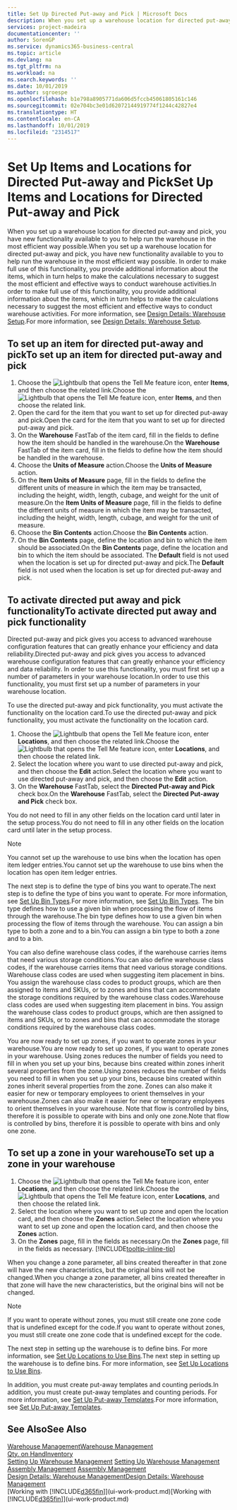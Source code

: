 ```yaml
---
title: Set Up Directed Put-away and Pick | Microsoft Docs
description: When you set up a warehouse location for directed put-away and pick, you have new functionality available to you to help run the warehouse in the most efficient way possible.
services: project-madeira
documentationcenter: ''
author: SorenGP
ms.service: dynamics365-business-central
ms.topic: article
ms.devlang: na
ms.tgt_pltfrm: na
ms.workload: na
ms.search.keywords: ''
ms.date: 10/01/2019
ms.author: sgroespe
ms.openlocfilehash: b1e798a8905771da606d5fccb45061805161c146
ms.sourcegitcommit: 02e704bc3e01d62072144919774f1244c42827e4
ms.translationtype: HT
ms.contentlocale: en-CA
ms.lasthandoff: 10/01/2019
ms.locfileid: "2314517"
---
```

# <a name="set-up-items-and-locations-for-directed-put-away-and-pick"></a><span data-ttu-id="7fcb8-103">Set Up Items and Locations for Directed Put-away and Pick</span><span class="sxs-lookup"><span data-stu-id="7fcb8-103">Set Up Items and Locations for Directed Put-away and Pick</span></span>
<span data-ttu-id="7fcb8-104">When you set up a warehouse location for directed put-away and pick, you have new functionality available to you to help run the warehouse in the most efficient way possible.</span><span class="sxs-lookup"><span data-stu-id="7fcb8-104">When you set up a warehouse location for directed put-away and pick, you have new functionality available to you to help run the warehouse in the most efficient way possible.</span></span> <span data-ttu-id="7fcb8-105">In order to make full use of this functionality, you provide additional information about the items, which in turn helps to make the calculations necessary to suggest the most efficient and effective ways to conduct warehouse activities.</span><span class="sxs-lookup"><span data-stu-id="7fcb8-105">In order to make full use of this functionality, you provide additional information about the items, which in turn helps to make the calculations necessary to suggest the most efficient and effective ways to conduct warehouse activities.</span></span> <span data-ttu-id="7fcb8-106">For more information, see [Design Details: Warehouse Setup](design-details-warehouse-setup.md).</span><span class="sxs-lookup"><span data-stu-id="7fcb8-106">For more information, see [Design Details: Warehouse Setup](design-details-warehouse-setup.md).</span></span>

## <a name="to-set-up-an-item-for-directed-put-away-and-pick"></a><span data-ttu-id="7fcb8-107">To set up an item for directed put-away and pick</span><span class="sxs-lookup"><span data-stu-id="7fcb8-107">To set up an item for directed put-away and pick</span></span>  
1.  <span data-ttu-id="7fcb8-108">Choose the ![Lightbulb that opens the Tell Me feature](media/ui-search/search_small.png "Tell me what you want to do") icon, enter **Items**, and then choose the related link.</span><span class="sxs-lookup"><span data-stu-id="7fcb8-108">Choose the ![Lightbulb that opens the Tell Me feature](media/ui-search/search_small.png "Tell me what you want to do") icon, enter **Items**, and then choose the related link.</span></span>  
2.  <span data-ttu-id="7fcb8-109">Open the card for the item that you want to set up for directed put-away and pick.</span><span class="sxs-lookup"><span data-stu-id="7fcb8-109">Open the card for the item that you want to set up for directed put-away and pick.</span></span>
3. <span data-ttu-id="7fcb8-110">On the **Warehouse** FastTab of the item card, fill in the fields to define how the item should be handled in the warehouse.</span><span class="sxs-lookup"><span data-stu-id="7fcb8-110">On the **Warehouse** FastTab of the item card, fill in the fields to define how the item should be handled in the warehouse.</span></span>  
4.  <span data-ttu-id="7fcb8-111">Choose the **Units of Measure** action.</span><span class="sxs-lookup"><span data-stu-id="7fcb8-111">Choose the **Units of Measure** action.</span></span>
5. <span data-ttu-id="7fcb8-112">On the **Item Units of Measure** page, fill in the fields to define the different units of measure in which the item may be transacted, including the height, width, length, cubage, and weight for the unit of measure.</span><span class="sxs-lookup"><span data-stu-id="7fcb8-112">On the **Item Units of Measure** page, fill in the fields to define the different units of measure in which the item may be transacted, including the height, width, length, cubage, and weight for the unit of measure.</span></span>
6. <span data-ttu-id="7fcb8-113">Choose the **Bin Contents** action.</span><span class="sxs-lookup"><span data-stu-id="7fcb8-113">Choose the **Bin Contents** action.</span></span>
7. <span data-ttu-id="7fcb8-114">On the **Bin Contents** page, define the location and bin to which the item should be associated.</span><span class="sxs-lookup"><span data-stu-id="7fcb8-114">On the **Bin Contents** page, define the location and bin to which the item should be associated.</span></span> <span data-ttu-id="7fcb8-115">The **Default** field is not used when the location is set up for directed put-away and pick.</span><span class="sxs-lookup"><span data-stu-id="7fcb8-115">The **Default** field is not used when the location is set up for directed put-away and pick.</span></span>  

## <a name="to-activate-directed-put-away-and-pick-functionality"></a><span data-ttu-id="7fcb8-116">To activate directed put away and pick functionality</span><span class="sxs-lookup"><span data-stu-id="7fcb8-116">To activate directed put away and pick functionality</span></span>  
<span data-ttu-id="7fcb8-117">Directed put-away and pick gives you access to advanced warehouse configuration features that can greatly enhance your efficiency and data reliability.</span><span class="sxs-lookup"><span data-stu-id="7fcb8-117">Directed put-away and pick gives you access to advanced warehouse configuration features that can greatly enhance your efficiency and data reliability.</span></span> <span data-ttu-id="7fcb8-118">In order to use this functionality, you must first set up a number of parameters in your warehouse location.</span><span class="sxs-lookup"><span data-stu-id="7fcb8-118">In order to use this functionality, you must first set up a number of parameters in your warehouse location.</span></span>  

<span data-ttu-id="7fcb8-119">To use the directed put-away and pick functionality, you must activate the functionality on the location card.</span><span class="sxs-lookup"><span data-stu-id="7fcb8-119">To use the directed put-away and pick functionality, you must activate the functionality on the location card.</span></span>    
1.  <span data-ttu-id="7fcb8-120">Choose the ![Lightbulb that opens the Tell Me feature](media/ui-search/search_small.png "Tell me what you want to do") icon, enter **Locations**, and then choose the related link.</span><span class="sxs-lookup"><span data-stu-id="7fcb8-120">Choose the ![Lightbulb that opens the Tell Me feature](media/ui-search/search_small.png "Tell me what you want to do") icon, enter **Locations**, and then choose the related link.</span></span>  
2.  <span data-ttu-id="7fcb8-121">Select the location where you want to use directed put-away and pick, and then choose the **Edit** action.</span><span class="sxs-lookup"><span data-stu-id="7fcb8-121">Select the location where you want to use directed put-away and pick, and then choose the **Edit** action.</span></span>  
3.  <span data-ttu-id="7fcb8-122">On the **Warehouse** FastTab, select the **Directed Put-away and Pick** check box.</span><span class="sxs-lookup"><span data-stu-id="7fcb8-122">On the **Warehouse** FastTab, select the **Directed Put-away and Pick** check box.</span></span>  

<span data-ttu-id="7fcb8-123">You do not need to fill in any other fields on the location card until later in the setup process.</span><span class="sxs-lookup"><span data-stu-id="7fcb8-123">You do not need to fill in any other fields on the location card until later in the setup process.</span></span>  

> [!NOTE]  
>  <span data-ttu-id="7fcb8-124">You cannot set up the warehouse to use bins when the location has open item ledger entries.</span><span class="sxs-lookup"><span data-stu-id="7fcb8-124">You cannot set up the warehouse to use bins when the location has open item ledger entries.</span></span>  

<span data-ttu-id="7fcb8-125">The next step is to define the type of bins you want to operate.</span><span class="sxs-lookup"><span data-stu-id="7fcb8-125">The next step is to define the type of bins you want to operate.</span></span> <span data-ttu-id="7fcb8-126">For more information, see [Set Up Bin Types](warehouse-how-to-set-up-bin-types.md).</span><span class="sxs-lookup"><span data-stu-id="7fcb8-126">For more information, see [Set Up Bin Types](warehouse-how-to-set-up-bin-types.md).</span></span> <span data-ttu-id="7fcb8-127">The bin type defines how to use a given bin when processing the flow of items through the warehouse.</span><span class="sxs-lookup"><span data-stu-id="7fcb8-127">The bin type defines how to use a given bin when processing the flow of items through the warehouse.</span></span> <span data-ttu-id="7fcb8-128">You can assign a bin type to both a zone and to a bin.</span><span class="sxs-lookup"><span data-stu-id="7fcb8-128">You can assign a bin type to both a zone and to a bin.</span></span>  

<span data-ttu-id="7fcb8-129">You can also define warehouse class codes, if the warehouse carries items that need various storage conditions.</span><span class="sxs-lookup"><span data-stu-id="7fcb8-129">You can also define warehouse class codes, if the warehouse carries items that need various storage conditions.</span></span> <span data-ttu-id="7fcb8-130">Warehouse class codes are used when suggesting item placement in bins. You assign the warehouse class codes to product groups, which are then assigned to items and SKUs, or to zones and bins that can accommodate the storage conditions required by the warehouse class codes.</span><span class="sxs-lookup"><span data-stu-id="7fcb8-130">Warehouse class codes are used when suggesting item placement in bins. You assign the warehouse class codes to product groups, which are then assigned to items and SKUs, or to zones and bins that can accommodate the storage conditions required by the warehouse class codes.</span></span>  

<span data-ttu-id="7fcb8-131">You are now ready to set up zones, if you want to operate zones in your warehouse.</span><span class="sxs-lookup"><span data-stu-id="7fcb8-131">You are now ready to set up zones, if you want to operate zones in your warehouse.</span></span> <span data-ttu-id="7fcb8-132">Using zones reduces the number of fields you need to fill in when you set up your bins, because bins created within zones inherit several properties from the zone.</span><span class="sxs-lookup"><span data-stu-id="7fcb8-132">Using zones reduces the number of fields you need to fill in when you set up your bins, because bins created within zones inherit several properties from the zone.</span></span> <span data-ttu-id="7fcb8-133">Zones can also make it easier for new or temporary employees to orient themselves in your warehouse.</span><span class="sxs-lookup"><span data-stu-id="7fcb8-133">Zones can also make it easier for new or temporary employees to orient themselves in your warehouse.</span></span> <span data-ttu-id="7fcb8-134">Note that flow is controlled by bins, therefore it is possible to operate with bins and only one zone.</span><span class="sxs-lookup"><span data-stu-id="7fcb8-134">Note that flow is controlled by bins, therefore it is possible to operate with bins and only one zone.</span></span>  

## <a name="to-set-up-a-zone-in-your-warehouse"></a><span data-ttu-id="7fcb8-135">To set up a zone in your warehouse</span><span class="sxs-lookup"><span data-stu-id="7fcb8-135">To set up a zone in your warehouse</span></span>  
1.  <span data-ttu-id="7fcb8-136">Choose the ![Lightbulb that opens the Tell Me feature](media/ui-search/search_small.png "Tell me what you want to do") icon, enter **Locations**, and then choose the related link.</span><span class="sxs-lookup"><span data-stu-id="7fcb8-136">Choose the ![Lightbulb that opens the Tell Me feature](media/ui-search/search_small.png "Tell me what you want to do") icon, enter **Locations**, and then choose the related link.</span></span>  
2.  <span data-ttu-id="7fcb8-137">Select the location where you want to set up zone and open the location card, and then choose the **Zones** action.</span><span class="sxs-lookup"><span data-stu-id="7fcb8-137">Select the location where you want to set up zone and open the location card, and then choose the **Zones** action.</span></span>  
3.  <span data-ttu-id="7fcb8-138">On the **Zones** page, fill in the fields as necessary.</span><span class="sxs-lookup"><span data-stu-id="7fcb8-138">On the **Zones** page, fill in the fields as necessary.</span></span> [!INCLUDE[tooltip-inline-tip](includes/tooltip-inline-tip_md.md)]  

<span data-ttu-id="7fcb8-139">When you change a zone parameter, all bins created thereafter in that zone will have the new characteristics, but the original bins will not be changed.</span><span class="sxs-lookup"><span data-stu-id="7fcb8-139">When you change a zone parameter, all bins created thereafter in that zone will have the new characteristics, but the original bins will not be changed.</span></span>  

> [!NOTE]  
>  <span data-ttu-id="7fcb8-140">If you want to operate without zones, you must still create one zone code that is undefined except for the code.</span><span class="sxs-lookup"><span data-stu-id="7fcb8-140">If you want to operate without zones, you must still create one zone code that is undefined except for the code.</span></span>  

<span data-ttu-id="7fcb8-141">The next step in setting up the warehouse is to define bins. For more information, see [Set Up Locations to Use Bins](warehouse-how-to-set-up-locations-to-use-bins.md).</span><span class="sxs-lookup"><span data-stu-id="7fcb8-141">The next step in setting up the warehouse is to define bins. For more information, see [Set Up Locations to Use Bins](warehouse-how-to-set-up-locations-to-use-bins.md).</span></span>  

<span data-ttu-id="7fcb8-142">In addition, you must create put-away templates and counting periods.</span><span class="sxs-lookup"><span data-stu-id="7fcb8-142">In addition, you must create put-away templates and counting periods.</span></span> <span data-ttu-id="7fcb8-143">For more information, see [Set Up Put-away Templates](warehouse-how-to-set-up-put-away-templates.md).</span><span class="sxs-lookup"><span data-stu-id="7fcb8-143">For more information, see [Set Up Put-away Templates](warehouse-how-to-set-up-put-away-templates.md).</span></span>  

## <a name="see-also"></a><span data-ttu-id="7fcb8-144">See Also</span><span class="sxs-lookup"><span data-stu-id="7fcb8-144">See Also</span></span>  
[<span data-ttu-id="7fcb8-145">Warehouse Management</span><span class="sxs-lookup"><span data-stu-id="7fcb8-145">Warehouse Management</span></span>](warehouse-manage-warehouse.md)  
[<span data-ttu-id="7fcb8-146">Qty. on Hand</span><span class="sxs-lookup"><span data-stu-id="7fcb8-146">Inventory</span></span>](inventory-manage-inventory.md)  
<span data-ttu-id="7fcb8-147">[Setting Up Warehouse Management](warehouse-setup-warehouse.md)   </span><span class="sxs-lookup"><span data-stu-id="7fcb8-147">[Setting Up Warehouse Management](warehouse-setup-warehouse.md)   </span></span>  
<span data-ttu-id="7fcb8-148">[Assembly Management](assembly-assemble-items.md)  </span><span class="sxs-lookup"><span data-stu-id="7fcb8-148">[Assembly Management](assembly-assemble-items.md)  </span></span>  
[<span data-ttu-id="7fcb8-149">Design Details: Warehouse Management</span><span class="sxs-lookup"><span data-stu-id="7fcb8-149">Design Details: Warehouse Management</span></span>](design-details-warehouse-management.md)  
<span data-ttu-id="7fcb8-150">[Working with [!INCLUDE[d365fin](includes/d365fin_md.md)]](ui-work-product.md)</span><span class="sxs-lookup"><span data-stu-id="7fcb8-150">[Working with [!INCLUDE[d365fin](includes/d365fin_md.md)]](ui-work-product.md)</span></span>  
